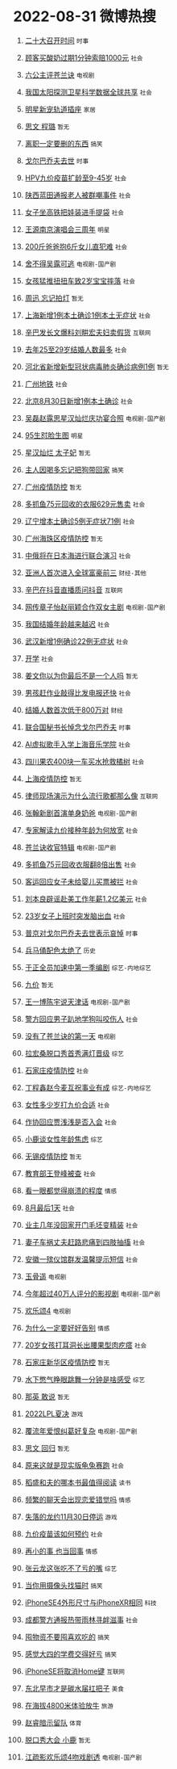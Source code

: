 # 2022-08-31 微博热搜 
1. [二十大召开时间](https://m.weibo.cn/search?containerid=100103type%3D1%26t%3D10%26q%3D%23%E4%BA%8C%E5%8D%81%E5%A4%A7%E5%8F%AC%E5%BC%80%E6%97%B6%E9%97%B4%23&stream_entry_id=51&isnewpage=1&extparam=seat%3D1%26dgr%3D0%26c_type%3D51%26filter_type%3Drealtimehot%26pos%3D0%26cate%3D10103%26display_time%3D1661909729%26pre_seqid%3D1661909729626016173372&luicode=10000011&lfid=106003type%3D25%26t%3D3%26disable_hot%3D1%26filter_type%3Drealtimehot) `时事` 

2. [顾客买酸奶过期1分钟索赔1000元](https://m.weibo.cn/search?containerid=100103type%3D1%26t%3D10%26q%3D%23%E9%A1%BE%E5%AE%A2%E4%B9%B0%E9%85%B8%E5%A5%B6%E8%BF%87%E6%9C%9F1%E5%88%86%E9%92%9F%E7%B4%A2%E8%B5%941000%E5%85%83%23&stream_entry_id=31&isnewpage=1&extparam=seat%3D1%26lcate%3D5001%26realpos%3D1%26pos%3D0%26dgr%3D0%26c_type%3D31%26cate%3D0%26filter_type%3Drealtimehot%26flag%3D1%26display_time%3D1661909729%26pre_seqid%3D1661909729626016173372&luicode=10000011&lfid=106003type%3D25%26t%3D3%26disable_hot%3D1%26filter_type%3Drealtimehot) `社会` 

3. [六公主评苍兰诀](https://m.weibo.cn/search?containerid=100103type%3D1%26t%3D10%26q%3D%23%E5%85%AD%E5%85%AC%E4%B8%BB%E8%AF%84%E8%8B%8D%E5%85%B0%E8%AF%80%23&stream_entry_id=31&isnewpage=1&extparam=seat%3D1%26lcate%3D5001%26realpos%3D2%26pos%3D1%26dgr%3D0%26c_type%3D31%26cate%3D0%26filter_type%3Drealtimehot%26flag%3D1%26display_time%3D1661909729%26pre_seqid%3D1661909729626016173372&luicode=10000011&lfid=106003type%3D25%26t%3D3%26disable_hot%3D1%26filter_type%3Drealtimehot) `电视剧` 

4. [我国太阳探测卫星科学数据全球共享](https://m.weibo.cn/search?containerid=100103type%3D1%26t%3D10%26q%3D%23%E6%88%91%E5%9B%BD%E5%A4%AA%E9%98%B3%E6%8E%A2%E6%B5%8B%E5%8D%AB%E6%98%9F%E7%A7%91%E5%AD%A6%E6%95%B0%E6%8D%AE%E5%85%A8%E7%90%83%E5%85%B1%E4%BA%AB%23&stream_entry_id=31&isnewpage=1&extparam=seat%3D1%26lcate%3D5001%26realpos%3D3%26pos%3D2%26dgr%3D0%26c_type%3D31%26cate%3D0%26filter_type%3Drealtimehot%26flag%3D0%26display_time%3D1661909729%26pre_seqid%3D1661909729626016173372&luicode=10000011&lfid=106003type%3D25%26t%3D3%26disable_hot%3D1%26filter_type%3Drealtimehot) `社会` 

5. [明星新宠轨道插座](https://m.weibo.cn/search?containerid=100103type%3D1%26t%3D10%26q%3D%23%E6%98%8E%E6%98%9F%E6%96%B0%E5%AE%A0%E8%BD%A8%E9%81%93%E6%8F%92%E5%BA%A7%23&stream_entry_id=31&isnewpage=1&extparam=seat%3D1%26lcate%3D5001%26topic_ad%3D1%26filter_type%3Drealtimehot%26pos%3D3%26adid%3D163939%26dgr%3D0%26c_type%3D31%26cate%3D0%26display_time%3D1661909729%26pre_seqid%3D1661909729626016173372&luicode=10000011&lfid=106003type%3D25%26t%3D3%26disable_hot%3D1%26filter_type%3Drealtimehot) `家居` 

6. [思文 程璐](https://m.weibo.cn/search?containerid=100103type%3D1%26t%3D10%26q%3D%23%E6%80%9D%E6%96%87+%E7%A8%8B%E7%92%90%23&stream_entry_id=31&isnewpage=1&extparam=seat%3D1%26lcate%3D5001%26realpos%3D4%26pos%3D4%26dgr%3D0%26c_type%3D31%26cate%3D0%26filter_type%3Drealtimehot%26flag%3D1%26display_time%3D1661909729%26pre_seqid%3D1661909729626016173372&luicode=10000011&lfid=106003type%3D25%26t%3D3%26disable_hot%3D1%26filter_type%3Drealtimehot) `暂无` 

7. [离职一定要删的东西](https://m.weibo.cn/search?containerid=100103type%3D1%26t%3D10%26q%3D%23%E7%A6%BB%E8%81%8C%E4%B8%80%E5%AE%9A%E8%A6%81%E5%88%A0%E7%9A%84%E4%B8%9C%E8%A5%BF%23&stream_entry_id=31&isnewpage=1&extparam=seat%3D1%26lcate%3D5001%26realpos%3D5%26pos%3D5%26dgr%3D0%26c_type%3D31%26cate%3D0%26filter_type%3Drealtimehot%26flag%3D16%26display_time%3D1661909729%26pre_seqid%3D1661909729626016173372&luicode=10000011&lfid=106003type%3D25%26t%3D3%26disable_hot%3D1%26filter_type%3Drealtimehot) `搞笑` 

8. [戈尔巴乔夫去世](https://m.weibo.cn/search?containerid=100103type%3D1%26t%3D10%26q%3D%23%E6%88%88%E5%B0%94%E5%B7%B4%E4%B9%94%E5%A4%AB%E5%8E%BB%E4%B8%96%23&stream_entry_id=31&isnewpage=1&extparam=seat%3D1%26lcate%3D5001%26realpos%3D6%26pos%3D6%26dgr%3D0%26c_type%3D31%26cate%3D0%26filter_type%3Drealtimehot%26flag%3D16%26display_time%3D1661909729%26pre_seqid%3D1661909729626016173372&luicode=10000011&lfid=106003type%3D25%26t%3D3%26disable_hot%3D1%26filter_type%3Drealtimehot) `时事` 

9. [HPV九价疫苗扩龄至9-45岁](https://m.weibo.cn/search?containerid=100103type%3D1%26t%3D10%26q%3D%23HPV%E4%B9%9D%E4%BB%B7%E7%96%AB%E8%8B%97%E6%89%A9%E9%BE%84%E8%87%B39-45%E5%B2%81%23&stream_entry_id=31&isnewpage=1&extparam=seat%3D1%26lcate%3D5001%26realpos%3D7%26pos%3D7%26dgr%3D0%26c_type%3D31%26cate%3D0%26filter_type%3Drealtimehot%26flag%3D16%26display_time%3D1661909729%26pre_seqid%3D1661909729626016173372&luicode=10000011&lfid=106003type%3D25%26t%3D3%26disable_hot%3D1%26filter_type%3Drealtimehot) `社会` 

10. [陕西蓝田通报老人被群嘲事件](https://m.weibo.cn/search?containerid=100103type%3D1%26t%3D10%26q%3D%23%E9%99%95%E8%A5%BF%E8%93%9D%E7%94%B0%E9%80%9A%E6%8A%A5%E8%80%81%E4%BA%BA%E8%A2%AB%E7%BE%A4%E5%98%B2%E4%BA%8B%E4%BB%B6%23&stream_entry_id=31&isnewpage=1&extparam=seat%3D1%26lcate%3D5001%26realpos%3D8%26pos%3D8%26dgr%3D0%26c_type%3D31%26cate%3D0%26filter_type%3Drealtimehot%26flag%3D16%26display_time%3D1661909729%26pre_seqid%3D1661909729626016173372&luicode=10000011&lfid=106003type%3D25%26t%3D3%26disable_hot%3D1%26filter_type%3Drealtimehot) `社会` 

11. [女子坐高铁把娃装进手提袋](https://m.weibo.cn/search?containerid=100103type%3D1%26t%3D10%26q%3D%23%E5%A5%B3%E5%AD%90%E5%9D%90%E9%AB%98%E9%93%81%E6%8A%8A%E5%A8%83%E8%A3%85%E8%BF%9B%E6%89%8B%E6%8F%90%E8%A2%8B%23&stream_entry_id=31&isnewpage=1&extparam=seat%3D1%26lcate%3D5001%26realpos%3D9%26pos%3D9%26dgr%3D0%26c_type%3D31%26cate%3D0%26filter_type%3Drealtimehot%26flag%3D0%26display_time%3D1661909729%26pre_seqid%3D1661909729626016173372&luicode=10000011&lfid=106003type%3D25%26t%3D3%26disable_hot%3D1%26filter_type%3Drealtimehot) `社会` 

12. [王源南京演唱会三周年](https://m.weibo.cn/search?containerid=100103type%3D1%26t%3D10%26q%3D%23%E7%8E%8B%E6%BA%90%E5%8D%97%E4%BA%AC%E6%BC%94%E5%94%B1%E4%BC%9A%E4%B8%89%E5%91%A8%E5%B9%B4%23&stream_entry_id=31&isnewpage=1&extparam=seat%3D1%26lcate%3D5001%26realpos%3D10%26pos%3D10%26dgr%3D0%26c_type%3D31%26cate%3D0%26filter_type%3Drealtimehot%26flag%3D1%26display_time%3D1661909729%26pre_seqid%3D1661909729626016173372&luicode=10000011&lfid=106003type%3D25%26t%3D3%26disable_hot%3D1%26filter_type%3Drealtimehot) `明星` 

13. [200斤爸爸抱6斤女儿直犯难](https://m.weibo.cn/search?containerid=100103type%3D1%26t%3D10%26q%3D%23200%E6%96%A4%E7%88%B8%E7%88%B8%E6%8A%B16%E6%96%A4%E5%A5%B3%E5%84%BF%E7%9B%B4%E7%8A%AF%E9%9A%BE%23&stream_entry_id=31&isnewpage=1&extparam=seat%3D1%26lcate%3D5001%26realpos%3D11%26pos%3D11%26dgr%3D0%26c_type%3D31%26cate%3D0%26filter_type%3Drealtimehot%26flag%3D0%26display_time%3D1661909729%26pre_seqid%3D1661909729626016173372&luicode=10000011&lfid=106003type%3D25%26t%3D3%26disable_hot%3D1%26filter_type%3Drealtimehot) `社会` 

14. [舍不得吴露可逃](https://m.weibo.cn/search?containerid=100103type%3D1%26t%3D10%26q%3D%23%E8%88%8D%E4%B8%8D%E5%BE%97%E5%90%B4%E9%9C%B2%E5%8F%AF%E9%80%83%23&stream_entry_id=31&isnewpage=1&extparam=seat%3D1%26lcate%3D5001%26realpos%3D12%26pos%3D12%26dgr%3D0%26c_type%3D31%26cate%3D0%26filter_type%3Drealtimehot%26flag%3D0%26display_time%3D1661909729%26pre_seqid%3D1661909729626016173372&luicode=10000011&lfid=106003type%3D25%26t%3D3%26disable_hot%3D1%26filter_type%3Drealtimehot) `电视剧-国产剧` 

15. [女孩猛推扭扭车致2岁宝宝摔落](https://m.weibo.cn/search?containerid=100103type%3D1%26t%3D10%26q%3D%23%E5%A5%B3%E5%AD%A9%E7%8C%9B%E6%8E%A8%E6%89%AD%E6%89%AD%E8%BD%A6%E8%87%B42%E5%B2%81%E5%AE%9D%E5%AE%9D%E6%91%94%E8%90%BD%23&stream_entry_id=31&isnewpage=1&extparam=seat%3D1%26lcate%3D5001%26realpos%3D13%26pos%3D13%26dgr%3D0%26c_type%3D31%26cate%3D0%26filter_type%3Drealtimehot%26flag%3D0%26display_time%3D1661909729%26pre_seqid%3D1661909729626016173372&luicode=10000011&lfid=106003type%3D25%26t%3D3%26disable_hot%3D1%26filter_type%3Drealtimehot) `社会` 

16. [周迅 忘记拍灯](https://m.weibo.cn/search?containerid=100103type%3D1%26t%3D10%26q%3D%23%E5%91%A8%E8%BF%85+%E5%BF%98%E8%AE%B0%E6%8B%8D%E7%81%AF%23&stream_entry_id=31&isnewpage=1&extparam=seat%3D1%26lcate%3D5001%26realpos%3D14%26pos%3D14%26dgr%3D0%26c_type%3D31%26cate%3D0%26filter_type%3Drealtimehot%26flag%3D0%26display_time%3D1661909729%26pre_seqid%3D1661909729626016173372&luicode=10000011&lfid=106003type%3D25%26t%3D3%26disable_hot%3D1%26filter_type%3Drealtimehot) `暂无` 

17. [上海新增1例本土确诊1例本土无症状](https://m.weibo.cn/search?containerid=100103type%3D1%26t%3D10%26q%3D%23%E4%B8%8A%E6%B5%B7%E6%96%B0%E5%A2%9E1%E4%BE%8B%E6%9C%AC%E5%9C%9F%E7%A1%AE%E8%AF%8A1%E4%BE%8B%E6%9C%AC%E5%9C%9F%E6%97%A0%E7%97%87%E7%8A%B6%23&stream_entry_id=31&isnewpage=1&extparam=seat%3D1%26lcate%3D5001%26realpos%3D15%26pos%3D15%26dgr%3D0%26c_type%3D31%26cate%3D0%26filter_type%3Drealtimehot%26flag%3D1%26display_time%3D1661909729%26pre_seqid%3D1661909729626016173372&luicode=10000011&lfid=106003type%3D25%26t%3D3%26disable_hot%3D1%26filter_type%3Drealtimehot) `社会` 

18. [辛巴发长文爆料刘畊宏夫妇卖假货](https://m.weibo.cn/search?containerid=100103type%3D1%26t%3D10%26q%3D%23%E8%BE%9B%E5%B7%B4%E5%8F%91%E9%95%BF%E6%96%87%E7%88%86%E6%96%99%E5%88%98%E7%95%8A%E5%AE%8F%E5%A4%AB%E5%A6%87%E5%8D%96%E5%81%87%E8%B4%A7%23&stream_entry_id=31&isnewpage=1&extparam=seat%3D1%26lcate%3D5001%26realpos%3D16%26pos%3D16%26dgr%3D0%26c_type%3D31%26cate%3D0%26filter_type%3Drealtimehot%26flag%3D2%26display_time%3D1661909729%26pre_seqid%3D1661909729626016173372&luicode=10000011&lfid=106003type%3D25%26t%3D3%26disable_hot%3D1%26filter_type%3Drealtimehot) `互联网` 

19. [去年25至29岁结婚人数最多](https://m.weibo.cn/search?containerid=100103type%3D1%26t%3D10%26q%3D%23%E5%8E%BB%E5%B9%B425%E8%87%B329%E5%B2%81%E7%BB%93%E5%A9%9A%E4%BA%BA%E6%95%B0%E6%9C%80%E5%A4%9A%23&stream_entry_id=31&isnewpage=1&extparam=seat%3D1%26lcate%3D5001%26realpos%3D17%26pos%3D17%26dgr%3D0%26c_type%3D31%26cate%3D0%26filter_type%3Drealtimehot%26flag%3D0%26display_time%3D1661909729%26pre_seqid%3D1661909729626016173372&luicode=10000011&lfid=106003type%3D25%26t%3D3%26disable_hot%3D1%26filter_type%3Drealtimehot) `社会` 

20. [河北省新增新型冠状病毒肺炎确诊病例1例](https://m.weibo.cn/search?containerid=100103type%3D1%26t%3D10%26q%3D%23%E6%B2%B3%E5%8C%97%E7%9C%81%E6%96%B0%E5%A2%9E%E6%96%B0%E5%9E%8B%E5%86%A0%E7%8A%B6%E7%97%85%E6%AF%92%E8%82%BA%E7%82%8E%E7%A1%AE%E8%AF%8A%E7%97%85%E4%BE%8B1%E4%BE%8B%23&stream_entry_id=31&isnewpage=1&extparam=seat%3D1%26lcate%3D5001%26realpos%3D18%26pos%3D18%26dgr%3D0%26c_type%3D31%26cate%3D0%26filter_type%3Drealtimehot%26flag%3D1%26display_time%3D1661909729%26pre_seqid%3D1661909729626016173372&luicode=10000011&lfid=106003type%3D25%26t%3D3%26disable_hot%3D1%26filter_type%3Drealtimehot) `暂无` 

21. [广州地铁](https://m.weibo.cn/search?containerid=100103type%3D1%26t%3D10%26q%3D%23%E5%B9%BF%E5%B7%9E%E5%9C%B0%E9%93%81%23&stream_entry_id=31&isnewpage=1&extparam=seat%3D1%26lcate%3D5001%26realpos%3D19%26pos%3D19%26dgr%3D0%26c_type%3D31%26cate%3D0%26filter_type%3Drealtimehot%26flag%3D0%26display_time%3D1661909729%26pre_seqid%3D1661909729626016173372&luicode=10000011&lfid=106003type%3D25%26t%3D3%26disable_hot%3D1%26filter_type%3Drealtimehot) `社会` 

22. [北京8月30日新增1例本土确诊](https://m.weibo.cn/search?containerid=100103type%3D1%26t%3D10%26q%3D%23%E5%8C%97%E4%BA%AC8%E6%9C%8830%E6%97%A5%E6%96%B0%E5%A2%9E1%E4%BE%8B%E6%9C%AC%E5%9C%9F%E7%A1%AE%E8%AF%8A%23&stream_entry_id=31&isnewpage=1&extparam=seat%3D1%26lcate%3D5001%26realpos%3D20%26pos%3D20%26dgr%3D0%26c_type%3D31%26cate%3D0%26filter_type%3Drealtimehot%26flag%3D1%26display_time%3D1661909729%26pre_seqid%3D1661909729626016173372&luicode=10000011&lfid=106003type%3D25%26t%3D3%26disable_hot%3D1%26filter_type%3Drealtimehot) `社会` 

23. [吴磊赵露思星汉灿烂庆功宴合照](https://m.weibo.cn/search?containerid=100103type%3D1%26t%3D10%26q%3D%23%E5%90%B4%E7%A3%8A%E8%B5%B5%E9%9C%B2%E6%80%9D%E6%98%9F%E6%B1%89%E7%81%BF%E7%83%82%E5%BA%86%E5%8A%9F%E5%AE%B4%E5%90%88%E7%85%A7%23&stream_entry_id=31&isnewpage=1&extparam=seat%3D1%26lcate%3D5001%26realpos%3D21%26pos%3D21%26dgr%3D0%26c_type%3D31%26cate%3D0%26filter_type%3Drealtimehot%26flag%3D0%26display_time%3D1661909729%26pre_seqid%3D1661909729626016173372&luicode=10000011&lfid=106003type%3D25%26t%3D3%26disable_hot%3D1%26filter_type%3Drealtimehot) `电视剧-国产剧` 

24. [95生怼脸生图](https://m.weibo.cn/search?containerid=100103type%3D1%26t%3D10%26q%3D%2395%E7%94%9F%E6%80%BC%E8%84%B8%E7%94%9F%E5%9B%BE%23&stream_entry_id=31&isnewpage=1&extparam=seat%3D1%26lcate%3D5001%26realpos%3D22%26pos%3D22%26dgr%3D0%26c_type%3D31%26cate%3D0%26filter_type%3Drealtimehot%26flag%3D0%26display_time%3D1661909729%26pre_seqid%3D1661909729626016173372&luicode=10000011&lfid=106003type%3D25%26t%3D3%26disable_hot%3D1%26filter_type%3Drealtimehot) `明星` 

25. [星汉灿烂 太子妃](https://m.weibo.cn/search?containerid=100103type%3D1%26t%3D10%26q%3D%23%E6%98%9F%E6%B1%89%E7%81%BF%E7%83%82+%E5%A4%AA%E5%AD%90%E5%A6%83%23&stream_entry_id=31&isnewpage=1&extparam=seat%3D1%26lcate%3D5001%26realpos%3D23%26pos%3D23%26dgr%3D0%26c_type%3D31%26cate%3D0%26filter_type%3Drealtimehot%26flag%3D0%26display_time%3D1661909729%26pre_seqid%3D1661909729626016173372&luicode=10000011&lfid=106003type%3D25%26t%3D3%26disable_hot%3D1%26filter_type%3Drealtimehot) `暂无` 

26. [主人因喝多忘记把狗带回家](https://m.weibo.cn/search?containerid=100103type%3D1%26t%3D10%26q%3D%23%E4%B8%BB%E4%BA%BA%E5%9B%A0%E5%96%9D%E5%A4%9A%E5%BF%98%E8%AE%B0%E6%8A%8A%E7%8B%97%E5%B8%A6%E5%9B%9E%E5%AE%B6%23&stream_entry_id=31&isnewpage=1&extparam=seat%3D1%26lcate%3D5001%26realpos%3D24%26pos%3D24%26dgr%3D0%26c_type%3D31%26cate%3D0%26filter_type%3Drealtimehot%26flag%3D0%26display_time%3D1661909729%26pre_seqid%3D1661909729626016173372&luicode=10000011&lfid=106003type%3D25%26t%3D3%26disable_hot%3D1%26filter_type%3Drealtimehot) `搞笑` 

27. [广州疫情防控](https://m.weibo.cn/search?containerid=100103type%3D1%26t%3D10%26q%3D%E5%B9%BF%E5%B7%9E%E7%96%AB%E6%83%85%E9%98%B2%E6%8E%A7&stream_entry_id=31&isnewpage=1&extparam=seat%3D1%26lcate%3D5001%26realpos%3D25%26pos%3D25%26dgr%3D0%26c_type%3D31%26cate%3D0%26filter_type%3Drealtimehot%26flag%3D1%26display_time%3D1661909729%26pre_seqid%3D1661909729626016173372&luicode=10000011&lfid=106003type%3D25%26t%3D3%26disable_hot%3D1%26filter_type%3Drealtimehot) `暂无` 

28. [多抓鱼75元回收的衣服629元售卖](https://m.weibo.cn/search?containerid=100103type%3D1%26t%3D10%26q%3D%23%E5%A4%9A%E6%8A%93%E9%B1%BC75%E5%85%83%E5%9B%9E%E6%94%B6%E7%9A%84%E8%A1%A3%E6%9C%8D629%E5%85%83%E5%94%AE%E5%8D%96%23&stream_entry_id=31&isnewpage=1&extparam=seat%3D1%26lcate%3D5001%26realpos%3D26%26pos%3D26%26dgr%3D0%26c_type%3D31%26cate%3D0%26filter_type%3Drealtimehot%26flag%3D0%26display_time%3D1661909729%26pre_seqid%3D1661909729626016173372&luicode=10000011&lfid=106003type%3D25%26t%3D3%26disable_hot%3D1%26filter_type%3Drealtimehot) `社会` 

29. [辽宁增本土确诊5例无症状71例](https://m.weibo.cn/search?containerid=100103type%3D1%26t%3D10%26q%3D%23%E8%BE%BD%E5%AE%81%E5%A2%9E%E6%9C%AC%E5%9C%9F%E7%A1%AE%E8%AF%8A5%E4%BE%8B%E6%97%A0%E7%97%87%E7%8A%B671%E4%BE%8B%23&stream_entry_id=31&isnewpage=1&extparam=seat%3D1%26lcate%3D5001%26realpos%3D27%26pos%3D27%26dgr%3D0%26c_type%3D31%26cate%3D0%26filter_type%3Drealtimehot%26flag%3D1%26display_time%3D1661909729%26pre_seqid%3D1661909729626016173372&luicode=10000011&lfid=106003type%3D25%26t%3D3%26disable_hot%3D1%26filter_type%3Drealtimehot) `社会` 

30. [广州海珠区疫情防控](https://m.weibo.cn/search?containerid=100103type%3D1%26t%3D10%26q%3D%E5%B9%BF%E5%B7%9E%E6%B5%B7%E7%8F%A0%E5%8C%BA%E7%96%AB%E6%83%85%E9%98%B2%E6%8E%A7&stream_entry_id=31&isnewpage=1&extparam=seat%3D1%26lcate%3D5001%26realpos%3D28%26pos%3D28%26dgr%3D0%26c_type%3D31%26cate%3D0%26filter_type%3Drealtimehot%26flag%3D1%26display_time%3D1661909729%26pre_seqid%3D1661909729626016173372&luicode=10000011&lfid=106003type%3D25%26t%3D3%26disable_hot%3D1%26filter_type%3Drealtimehot) `暂无` 

31. [中俄将在日本海进行联合演习](https://m.weibo.cn/search?containerid=100103type%3D1%26t%3D10%26q%3D%23%E4%B8%AD%E4%BF%84%E5%B0%86%E5%9C%A8%E6%97%A5%E6%9C%AC%E6%B5%B7%E8%BF%9B%E8%A1%8C%E8%81%94%E5%90%88%E6%BC%94%E4%B9%A0%23&stream_entry_id=31&isnewpage=1&extparam=seat%3D1%26lcate%3D5001%26realpos%3D29%26pos%3D29%26dgr%3D0%26c_type%3D31%26cate%3D0%26filter_type%3Drealtimehot%26flag%3D0%26display_time%3D1661909729%26pre_seqid%3D1661909729626016173372&luicode=10000011&lfid=106003type%3D25%26t%3D3%26disable_hot%3D1%26filter_type%3Drealtimehot) `社会` 

32. [亚洲人首次进入全球富豪前三](https://m.weibo.cn/search?containerid=100103type%3D1%26t%3D10%26q%3D%23%E4%BA%9A%E6%B4%B2%E4%BA%BA%E9%A6%96%E6%AC%A1%E8%BF%9B%E5%85%A5%E5%85%A8%E7%90%83%E5%AF%8C%E8%B1%AA%E5%89%8D%E4%B8%89%23&stream_entry_id=31&isnewpage=1&extparam=seat%3D1%26lcate%3D5001%26realpos%3D30%26pos%3D30%26dgr%3D0%26c_type%3D31%26cate%3D0%26filter_type%3Drealtimehot%26flag%3D0%26display_time%3D1661909729%26pre_seqid%3D1661909729626016173372&luicode=10000011&lfid=106003type%3D25%26t%3D3%26disable_hot%3D1%26filter_type%3Drealtimehot) `财经-其他` 

33. [辛巴在抖音直播质问抖音](https://m.weibo.cn/search?containerid=100103type%3D1%26t%3D10%26q%3D%23%E8%BE%9B%E5%B7%B4%E5%9C%A8%E6%8A%96%E9%9F%B3%E7%9B%B4%E6%92%AD%E8%B4%A8%E9%97%AE%E6%8A%96%E9%9F%B3%23&stream_entry_id=31&isnewpage=1&extparam=seat%3D1%26lcate%3D5001%26realpos%3D31%26pos%3D31%26dgr%3D0%26c_type%3D31%26cate%3D0%26filter_type%3Drealtimehot%26flag%3D0%26display_time%3D1661909729%26pre_seqid%3D1661909729626016173372&luicode=10000011&lfid=106003type%3D25%26t%3D3%26disable_hot%3D1%26filter_type%3Drealtimehot) `互联网` 

34. [网传章子怡赵丽颖合作双女主剧](https://m.weibo.cn/search?containerid=100103type%3D1%26t%3D10%26q%3D%23%E7%BD%91%E4%BC%A0%E7%AB%A0%E5%AD%90%E6%80%A1%E8%B5%B5%E4%B8%BD%E9%A2%96%E5%90%88%E4%BD%9C%E5%8F%8C%E5%A5%B3%E4%B8%BB%E5%89%A7%23&stream_entry_id=31&isnewpage=1&extparam=seat%3D1%26lcate%3D5001%26realpos%3D32%26pos%3D32%26dgr%3D0%26c_type%3D31%26cate%3D0%26filter_type%3Drealtimehot%26flag%3D0%26display_time%3D1661909729%26pre_seqid%3D1661909729626016173372&luicode=10000011&lfid=106003type%3D25%26t%3D3%26disable_hot%3D1%26filter_type%3Drealtimehot) `电视剧-国产剧` 

35. [我国结婚年龄越来越迟](https://m.weibo.cn/search?containerid=100103type%3D1%26t%3D10%26q%3D%23%E6%88%91%E5%9B%BD%E7%BB%93%E5%A9%9A%E5%B9%B4%E9%BE%84%E8%B6%8A%E6%9D%A5%E8%B6%8A%E8%BF%9F%23&stream_entry_id=31&isnewpage=1&extparam=seat%3D1%26lcate%3D5001%26realpos%3D33%26pos%3D33%26dgr%3D0%26c_type%3D31%26cate%3D0%26filter_type%3Drealtimehot%26flag%3D0%26display_time%3D1661909729%26pre_seqid%3D1661909729626016173372&luicode=10000011&lfid=106003type%3D25%26t%3D3%26disable_hot%3D1%26filter_type%3Drealtimehot) `社会` 

36. [武汉新增1例确诊22例无症状](https://m.weibo.cn/search?containerid=100103type%3D1%26t%3D10%26q%3D%23%E6%AD%A6%E6%B1%89%E6%96%B0%E5%A2%9E1%E4%BE%8B%E7%A1%AE%E8%AF%8A22%E4%BE%8B%E6%97%A0%E7%97%87%E7%8A%B6%23&stream_entry_id=31&isnewpage=1&extparam=seat%3D1%26lcate%3D5001%26realpos%3D34%26pos%3D34%26dgr%3D0%26c_type%3D31%26cate%3D0%26filter_type%3Drealtimehot%26flag%3D1%26display_time%3D1661909729%26pre_seqid%3D1661909729626016173372&luicode=10000011&lfid=106003type%3D25%26t%3D3%26disable_hot%3D1%26filter_type%3Drealtimehot) `社会` 

37. [开学](https://m.weibo.cn/search?containerid=100103type%3D1%26t%3D10%26q%3D%E5%BC%80%E5%AD%A6&stream_entry_id=31&isnewpage=1&extparam=seat%3D1%26lcate%3D5001%26realpos%3D35%26pos%3D35%26dgr%3D0%26c_type%3D31%26cate%3D0%26filter_type%3Drealtimehot%26flag%3D1%26display_time%3D1661909729%26pre_seqid%3D1661909729626016173372&luicode=10000011&lfid=106003type%3D25%26t%3D3%26disable_hot%3D1%26filter_type%3Drealtimehot) `社会` 

38. [姜文你以为你最后不是一个人吗](https://m.weibo.cn/search?containerid=100103type%3D1%26t%3D10%26q%3D%23%E5%A7%9C%E6%96%87%E4%BD%A0%E4%BB%A5%E4%B8%BA%E4%BD%A0%E6%9C%80%E5%90%8E%E4%B8%8D%E6%98%AF%E4%B8%80%E4%B8%AA%E4%BA%BA%E5%90%97%23&stream_entry_id=31&isnewpage=1&extparam=seat%3D1%26lcate%3D5001%26realpos%3D36%26pos%3D36%26dgr%3D0%26c_type%3D31%26cate%3D0%26filter_type%3Drealtimehot%26flag%3D1%26display_time%3D1661909729%26pre_seqid%3D1661909729626016173372&luicode=10000011&lfid=106003type%3D25%26t%3D3%26disable_hot%3D1%26filter_type%3Drealtimehot) `暂无` 

39. [男孩赶作业敲得比发电报还快](https://m.weibo.cn/search?containerid=100103type%3D1%26t%3D10%26q%3D%23%E7%94%B7%E5%AD%A9%E8%B5%B6%E4%BD%9C%E4%B8%9A%E6%95%B2%E5%BE%97%E6%AF%94%E5%8F%91%E7%94%B5%E6%8A%A5%E8%BF%98%E5%BF%AB%23&stream_entry_id=31&isnewpage=1&extparam=seat%3D1%26lcate%3D5001%26realpos%3D37%26pos%3D37%26dgr%3D0%26c_type%3D31%26cate%3D0%26filter_type%3Drealtimehot%26flag%3D0%26display_time%3D1661909729%26pre_seqid%3D1661909729626016173372&luicode=10000011&lfid=106003type%3D25%26t%3D3%26disable_hot%3D1%26filter_type%3Drealtimehot) `社会` 

40. [结婚人数首次低于800万对](https://m.weibo.cn/search?containerid=100103type%3D1%26t%3D10%26q%3D%23%E7%BB%93%E5%A9%9A%E4%BA%BA%E6%95%B0%E9%A6%96%E6%AC%A1%E4%BD%8E%E4%BA%8E800%E4%B8%87%E5%AF%B9%23&stream_entry_id=31&isnewpage=1&extparam=seat%3D1%26lcate%3D5001%26realpos%3D38%26pos%3D38%26dgr%3D0%26c_type%3D31%26cate%3D0%26filter_type%3Drealtimehot%26flag%3D0%26display_time%3D1661909729%26pre_seqid%3D1661909729626016173372&luicode=10000011&lfid=106003type%3D25%26t%3D3%26disable_hot%3D1%26filter_type%3Drealtimehot) `财经` 

41. [联合国秘书长悼念戈尔巴乔夫](https://m.weibo.cn/search?containerid=100103type%3D1%26t%3D10%26q%3D%23%E8%81%94%E5%90%88%E5%9B%BD%E7%A7%98%E4%B9%A6%E9%95%BF%E6%82%BC%E5%BF%B5%E6%88%88%E5%B0%94%E5%B7%B4%E4%B9%94%E5%A4%AB%23&stream_entry_id=31&isnewpage=1&extparam=seat%3D1%26lcate%3D5001%26realpos%3D39%26pos%3D39%26dgr%3D0%26c_type%3D31%26cate%3D0%26filter_type%3Drealtimehot%26flag%3D0%26display_time%3D1661909729%26pre_seqid%3D1661909729626016173372&luicode=10000011&lfid=106003type%3D25%26t%3D3%26disable_hot%3D1%26filter_type%3Drealtimehot) `时事` 

42. [AI虚拟歌手入学上海音乐学院](https://m.weibo.cn/search?containerid=100103type%3D1%26t%3D10%26q%3D%23AI%E8%99%9A%E6%8B%9F%E6%AD%8C%E6%89%8B%E5%85%A5%E5%AD%A6%E4%B8%8A%E6%B5%B7%E9%9F%B3%E4%B9%90%E5%AD%A6%E9%99%A2%23&stream_entry_id=31&isnewpage=1&extparam=seat%3D1%26lcate%3D5001%26realpos%3D40%26pos%3D40%26dgr%3D0%26c_type%3D31%26cate%3D0%26filter_type%3Drealtimehot%26flag%3D0%26display_time%3D1661909729%26pre_seqid%3D1661909729626016173372&luicode=10000011&lfid=106003type%3D25%26t%3D3%26disable_hot%3D1%26filter_type%3Drealtimehot) `社会` 

43. [四川果农400块一车买水抢救橘树](https://m.weibo.cn/search?containerid=100103type%3D1%26t%3D10%26q%3D%23%E5%9B%9B%E5%B7%9D%E6%9E%9C%E5%86%9C400%E5%9D%97%E4%B8%80%E8%BD%A6%E4%B9%B0%E6%B0%B4%E6%8A%A2%E6%95%91%E6%A9%98%E6%A0%91%23&stream_entry_id=31&isnewpage=1&extparam=seat%3D1%26lcate%3D5001%26realpos%3D41%26pos%3D41%26dgr%3D0%26c_type%3D31%26cate%3D0%26filter_type%3Drealtimehot%26flag%3D0%26display_time%3D1661909729%26pre_seqid%3D1661909729626016173372&luicode=10000011&lfid=106003type%3D25%26t%3D3%26disable_hot%3D1%26filter_type%3Drealtimehot) `社会` 

44. [上海疫情防控](https://m.weibo.cn/search?containerid=100103type%3D1%26t%3D10%26q%3D%23%E4%B8%8A%E6%B5%B7%E7%96%AB%E6%83%85%E9%98%B2%E6%8E%A7%23&stream_entry_id=31&isnewpage=1&extparam=seat%3D1%26lcate%3D5001%26realpos%3D42%26pos%3D42%26dgr%3D0%26c_type%3D31%26cate%3D0%26filter_type%3Drealtimehot%26flag%3D1%26display_time%3D1661909729%26pre_seqid%3D1661909729626016173372&luicode=10000011&lfid=106003type%3D25%26t%3D3%26disable_hot%3D1%26filter_type%3Drealtimehot) `暂无` 

45. [律师现场演示为什么流行歌都那么像](https://m.weibo.cn/search?containerid=100103type%3D1%26t%3D10%26q%3D%23%E5%BE%8B%E5%B8%88%E7%8E%B0%E5%9C%BA%E6%BC%94%E7%A4%BA%E4%B8%BA%E4%BB%80%E4%B9%88%E6%B5%81%E8%A1%8C%E6%AD%8C%E9%83%BD%E9%82%A3%E4%B9%88%E5%83%8F%23&stream_entry_id=31&isnewpage=1&extparam=seat%3D1%26lcate%3D5001%26realpos%3D43%26pos%3D43%26dgr%3D0%26c_type%3D31%26cate%3D0%26filter_type%3Drealtimehot%26flag%3D1%26display_time%3D1661909729%26pre_seqid%3D1661909729626016173372&luicode=10000011&lfid=106003type%3D25%26t%3D3%26disable_hot%3D1%26filter_type%3Drealtimehot) `互联网` 

46. [张翰新剧首演单身奶爸](https://m.weibo.cn/search?containerid=100103type%3D1%26t%3D10%26q%3D%23%E5%BC%A0%E7%BF%B0%E6%96%B0%E5%89%A7%E9%A6%96%E6%BC%94%E5%8D%95%E8%BA%AB%E5%A5%B6%E7%88%B8%23&stream_entry_id=31&isnewpage=1&extparam=seat%3D1%26lcate%3D5001%26realpos%3D44%26pos%3D44%26dgr%3D0%26c_type%3D31%26cate%3D0%26filter_type%3Drealtimehot%26flag%3D0%26display_time%3D1661909729%26pre_seqid%3D1661909729626016173372&luicode=10000011&lfid=106003type%3D25%26t%3D3%26disable_hot%3D1%26filter_type%3Drealtimehot) `电视剧-国产剧` 

47. [专家解读九价接种年龄为何放宽](https://m.weibo.cn/search?containerid=100103type%3D1%26t%3D10%26q%3D%23%E4%B8%93%E5%AE%B6%E8%A7%A3%E8%AF%BB%E4%B9%9D%E4%BB%B7%E6%8E%A5%E7%A7%8D%E5%B9%B4%E9%BE%84%E4%B8%BA%E4%BD%95%E6%94%BE%E5%AE%BD%23&stream_entry_id=31&isnewpage=1&extparam=seat%3D1%26lcate%3D5001%26realpos%3D45%26pos%3D45%26dgr%3D0%26c_type%3D31%26cate%3D0%26filter_type%3Drealtimehot%26flag%3D1%26display_time%3D1661909729%26pre_seqid%3D1661909729626016173372&luicode=10000011&lfid=106003type%3D25%26t%3D3%26disable_hot%3D1%26filter_type%3Drealtimehot) `社会` 

48. [苍兰诀收官特辑](https://m.weibo.cn/search?containerid=100103type%3D1%26t%3D10%26q%3D%23%E8%8B%8D%E5%85%B0%E8%AF%80%E6%94%B6%E5%AE%98%E7%89%B9%E8%BE%91%23&stream_entry_id=31&isnewpage=1&extparam=seat%3D1%26lcate%3D5001%26realpos%3D46%26pos%3D46%26dgr%3D0%26c_type%3D31%26cate%3D0%26filter_type%3Drealtimehot%26flag%3D1%26display_time%3D1661909729%26pre_seqid%3D1661909729626016173372&luicode=10000011&lfid=106003type%3D25%26t%3D3%26disable_hot%3D1%26filter_type%3Drealtimehot) `电视剧-国产剧` 

49. [多抓鱼75元回收衣服翻8倍出售](https://m.weibo.cn/search?containerid=100103type%3D1%26t%3D10%26q%3D%23%E5%A4%9A%E6%8A%93%E9%B1%BC75%E5%85%83%E5%9B%9E%E6%94%B6%E8%A1%A3%E6%9C%8D%E7%BF%BB8%E5%80%8D%E5%87%BA%E5%94%AE%23&stream_entry_id=31&isnewpage=1&extparam=seat%3D1%26lcate%3D5001%26realpos%3D47%26pos%3D47%26dgr%3D0%26c_type%3D31%26cate%3D0%26filter_type%3Drealtimehot%26flag%3D0%26display_time%3D1661909729%26pre_seqid%3D1661909729626016173372&luicode=10000011&lfid=106003type%3D25%26t%3D3%26disable_hot%3D1%26filter_type%3Drealtimehot) `社会` 

50. [客运回应女子未给婴儿买票被拦](https://m.weibo.cn/search?containerid=100103type%3D1%26t%3D10%26q%3D%23%E5%AE%A2%E8%BF%90%E5%9B%9E%E5%BA%94%E5%A5%B3%E5%AD%90%E6%9C%AA%E7%BB%99%E5%A9%B4%E5%84%BF%E4%B9%B0%E7%A5%A8%E8%A2%AB%E6%8B%A6%23&stream_entry_id=31&isnewpage=1&extparam=seat%3D1%26lcate%3D5001%26realpos%3D48%26pos%3D48%26dgr%3D0%26c_type%3D31%26cate%3D0%26filter_type%3Drealtimehot%26flag%3D0%26display_time%3D1661909729%26pre_seqid%3D1661909729626016173372&luicode=10000011&lfid=106003type%3D25%26t%3D3%26disable_hot%3D1%26filter_type%3Drealtimehot) `社会` 

51. [刘本良辟谣赴美工作年薪1.2亿美元](https://m.weibo.cn/search?containerid=100103type%3D1%26t%3D10%26q%3D%23%E5%88%98%E6%9C%AC%E8%89%AF%E8%BE%9F%E8%B0%A3%E8%B5%B4%E7%BE%8E%E5%B7%A5%E4%BD%9C%E5%B9%B4%E8%96%AA1.2%E4%BA%BF%E7%BE%8E%E5%85%83%23&stream_entry_id=31&isnewpage=1&extparam=seat%3D1%26lcate%3D5001%26realpos%3D49%26pos%3D49%26dgr%3D0%26c_type%3D31%26cate%3D0%26filter_type%3Drealtimehot%26flag%3D1%26display_time%3D1661909729%26pre_seqid%3D1661909729626016173372&luicode=10000011&lfid=106003type%3D25%26t%3D3%26disable_hot%3D1%26filter_type%3Drealtimehot) `社会` 

52. [23岁女子上班时突发脑出血](https://m.weibo.cn/search?containerid=100103type%3D1%26t%3D10%26q%3D%2323%E5%B2%81%E5%A5%B3%E5%AD%90%E4%B8%8A%E7%8F%AD%E6%97%B6%E7%AA%81%E5%8F%91%E8%84%91%E5%87%BA%E8%A1%80%23&stream_entry_id=31&isnewpage=1&extparam=seat%3D1%26lcate%3D5001%26realpos%3D50%26pos%3D50%26dgr%3D0%26c_type%3D31%26cate%3D0%26filter_type%3Drealtimehot%26flag%3D0%26display_time%3D1661909729%26pre_seqid%3D1661909729626016173372&luicode=10000011&lfid=106003type%3D25%26t%3D3%26disable_hot%3D1%26filter_type%3Drealtimehot) `社会` 

53. [普京对戈尔巴乔夫去世表示哀悼](https://m.weibo.cn/search?containerid=100103type%3D1%26t%3D10%26q%3D%23%E6%99%AE%E4%BA%AC%E5%AF%B9%E6%88%88%E5%B0%94%E5%B7%B4%E4%B9%94%E5%A4%AB%E5%8E%BB%E4%B8%96%E8%A1%A8%E7%A4%BA%E5%93%80%E6%82%BC%23&stream_entry_id=31&isnewpage=1&extparam=seat%3D1%26lcate%3D5001%26flag%3D1%26pos%3D0%26dgr%3D0%26c_type%3D31%26filter_type%3Drealtimehot%26cate%3D0%26realpos%3D1%26display_time%3D1661905009%26pre_seqid%3D1661905009027025305305&luicode=10000011&lfid=106003type%3D25%26t%3D3%26disable_hot%3D1%26filter_type%3Drealtimehot) `时事` 

54. [兵马俑配色太绝了](https://m.weibo.cn/search?containerid=100103type%3D1%26t%3D10%26q%3D%23%E5%85%B5%E9%A9%AC%E4%BF%91%E9%85%8D%E8%89%B2%E5%A4%AA%E7%BB%9D%E4%BA%86%23&stream_entry_id=31&isnewpage=1&extparam=seat%3D1%26lcate%3D5001%26topic_ad%3D1%26pos%3D3%26adid%3D164180%26dgr%3D0%26c_type%3D31%26filter_type%3Drealtimehot%26cate%3D0%26display_time%3D1661905009%26pre_seqid%3D1661905009027025305305&luicode=10000011&lfid=106003type%3D25%26t%3D3%26disable_hot%3D1%26filter_type%3Drealtimehot) `历史` 

55. [于正全员加速中第一季编剧](https://m.weibo.cn/search?containerid=100103type%3D1%26t%3D10%26q%3D%23%E4%BA%8E%E6%AD%A3%E5%85%A8%E5%91%98%E5%8A%A0%E9%80%9F%E4%B8%AD%E7%AC%AC%E4%B8%80%E5%AD%A3%E7%BC%96%E5%89%A7%23&stream_entry_id=31&isnewpage=1&extparam=seat%3D1%26lcate%3D5001%26flag%3D0%26pos%3D32%26dgr%3D0%26c_type%3D31%26filter_type%3Drealtimehot%26cate%3D0%26realpos%3D32%26display_time%3D1661905009%26pre_seqid%3D1661905009027025305305&luicode=10000011&lfid=106003type%3D25%26t%3D3%26disable_hot%3D1%26filter_type%3Drealtimehot) `综艺-内地综艺` 

56. [九价](https://m.weibo.cn/search?containerid=100103type%3D1%26t%3D10%26q%3D%E4%B9%9D%E4%BB%B7&stream_entry_id=31&isnewpage=1&extparam=seat%3D1%26lcate%3D5001%26flag%3D0%26pos%3D34%26dgr%3D0%26c_type%3D31%26filter_type%3Drealtimehot%26cate%3D0%26realpos%3D34%26display_time%3D1661905009%26pre_seqid%3D1661905009027025305305&luicode=10000011&lfid=106003type%3D25%26t%3D3%26disable_hot%3D1%26filter_type%3Drealtimehot) `暂无` 

57. [王一博陈宇说天津话](https://m.weibo.cn/search?containerid=100103type%3D1%26t%3D10%26q%3D%23%E7%8E%8B%E4%B8%80%E5%8D%9A%E9%99%88%E5%AE%87%E8%AF%B4%E5%A4%A9%E6%B4%A5%E8%AF%9D%23&stream_entry_id=31&isnewpage=1&extparam=seat%3D1%26lcate%3D5001%26flag%3D1%26pos%3D36%26dgr%3D0%26c_type%3D31%26filter_type%3Drealtimehot%26cate%3D0%26realpos%3D36%26display_time%3D1661905009%26pre_seqid%3D1661905009027025305305&luicode=10000011&lfid=106003type%3D25%26t%3D3%26disable_hot%3D1%26filter_type%3Drealtimehot) `电视剧-国产剧` 

58. [警方回应男子趴地学狗叫咬伤人](https://m.weibo.cn/search?containerid=100103type%3D1%26t%3D10%26q%3D%23%E8%AD%A6%E6%96%B9%E5%9B%9E%E5%BA%94%E7%94%B7%E5%AD%90%E8%B6%B4%E5%9C%B0%E5%AD%A6%E7%8B%97%E5%8F%AB%E5%92%AC%E4%BC%A4%E4%BA%BA%23&stream_entry_id=31&isnewpage=1&extparam=seat%3D1%26lcate%3D5001%26flag%3D0%26pos%3D37%26dgr%3D0%26c_type%3D31%26filter_type%3Drealtimehot%26cate%3D0%26realpos%3D37%26display_time%3D1661905009%26pre_seqid%3D1661905009027025305305&luicode=10000011&lfid=106003type%3D25%26t%3D3%26disable_hot%3D1%26filter_type%3Drealtimehot) `社会` 

59. [没有了苍兰诀的第一天](https://m.weibo.cn/search?containerid=100103type%3D1%26t%3D10%26q%3D%23%E6%B2%A1%E6%9C%89%E4%BA%86%E8%8B%8D%E5%85%B0%E8%AF%80%E7%9A%84%E7%AC%AC%E4%B8%80%E5%A4%A9%23&stream_entry_id=31&isnewpage=1&extparam=seat%3D1%26lcate%3D5001%26flag%3D0%26pos%3D38%26dgr%3D0%26c_type%3D31%26filter_type%3Drealtimehot%26cate%3D0%26realpos%3D38%26display_time%3D1661905009%26pre_seqid%3D1661905009027025305305&luicode=10000011&lfid=106003type%3D25%26t%3D3%26disable_hot%3D1%26filter_type%3Drealtimehot) `电视剧` 

60. [拉宏桑脱口秀首秀满灯晋级](https://m.weibo.cn/search?containerid=100103type%3D1%26t%3D10%26q%3D%23%E6%8B%89%E5%AE%8F%E6%A1%91%E8%84%B1%E5%8F%A3%E7%A7%80%E9%A6%96%E7%A7%80%E6%BB%A1%E7%81%AF%E6%99%8B%E7%BA%A7%23&stream_entry_id=31&isnewpage=1&extparam=seat%3D1%26lcate%3D5001%26flag%3D0%26pos%3D39%26dgr%3D0%26c_type%3D31%26filter_type%3Drealtimehot%26cate%3D0%26realpos%3D39%26display_time%3D1661905009%26pre_seqid%3D1661905009027025305305&luicode=10000011&lfid=106003type%3D25%26t%3D3%26disable_hot%3D1%26filter_type%3Drealtimehot) `综艺` 

61. [石家庄疫情防控](https://m.weibo.cn/search?containerid=100103type%3D1%26t%3D10%26q%3D%23%E7%9F%B3%E5%AE%B6%E5%BA%84%E7%96%AB%E6%83%85%E9%98%B2%E6%8E%A7%23&stream_entry_id=31&isnewpage=1&extparam=seat%3D1%26lcate%3D5001%26flag%3D0%26pos%3D40%26dgr%3D0%26c_type%3D31%26filter_type%3Drealtimehot%26cate%3D0%26realpos%3D40%26display_time%3D1661905009%26pre_seqid%3D1661905009027025305305&luicode=10000011&lfid=106003type%3D25%26t%3D3%26disable_hot%3D1%26filter_type%3Drealtimehot) `社会` 

62. [丁程鑫赵今麦互祝事业有成](https://m.weibo.cn/search?containerid=100103type%3D1%26t%3D10%26q%3D%23%E4%B8%81%E7%A8%8B%E9%91%AB%E8%B5%B5%E4%BB%8A%E9%BA%A6%E4%BA%92%E7%A5%9D%E4%BA%8B%E4%B8%9A%E6%9C%89%E6%88%90%23&stream_entry_id=31&isnewpage=1&extparam=seat%3D1%26lcate%3D5001%26flag%3D0%26pos%3D41%26dgr%3D0%26c_type%3D31%26filter_type%3Drealtimehot%26cate%3D0%26realpos%3D41%26display_time%3D1661905009%26pre_seqid%3D1661905009027025305305&luicode=10000011&lfid=106003type%3D25%26t%3D3%26disable_hot%3D1%26filter_type%3Drealtimehot) `综艺-内地综艺` 

63. [女性多少岁打九价合适](https://m.weibo.cn/search?containerid=100103type%3D1%26t%3D10%26q%3D%23%E5%A5%B3%E6%80%A7%E5%A4%9A%E5%B0%91%E5%B2%81%E6%89%93%E4%B9%9D%E4%BB%B7%E5%90%88%E9%80%82%23&stream_entry_id=31&isnewpage=1&extparam=seat%3D1%26lcate%3D5001%26flag%3D0%26pos%3D42%26dgr%3D0%26c_type%3D31%26filter_type%3Drealtimehot%26cate%3D0%26realpos%3D42%26display_time%3D1661905009%26pre_seqid%3D1661905009027025305305&luicode=10000011&lfid=106003type%3D25%26t%3D3%26disable_hot%3D1%26filter_type%3Drealtimehot) `社会` 

64. [作协回应贾浅浅是否入会](https://m.weibo.cn/search?containerid=100103type%3D1%26t%3D10%26q%3D%23%E4%BD%9C%E5%8D%8F%E5%9B%9E%E5%BA%94%E8%B4%BE%E6%B5%85%E6%B5%85%E6%98%AF%E5%90%A6%E5%85%A5%E4%BC%9A%23&stream_entry_id=31&isnewpage=1&extparam=seat%3D1%26lcate%3D5001%26flag%3D0%26pos%3D43%26dgr%3D0%26c_type%3D31%26filter_type%3Drealtimehot%26cate%3D0%26realpos%3D43%26display_time%3D1661905009%26pre_seqid%3D1661905009027025305305&luicode=10000011&lfid=106003type%3D25%26t%3D3%26disable_hot%3D1%26filter_type%3Drealtimehot) `社会` 

65. [小鹿谈女性年龄焦虑](https://m.weibo.cn/search?containerid=100103type%3D1%26t%3D10%26q%3D%23%E5%B0%8F%E9%B9%BF%E8%B0%88%E5%A5%B3%E6%80%A7%E5%B9%B4%E9%BE%84%E7%84%A6%E8%99%91%23&stream_entry_id=31&isnewpage=1&extparam=seat%3D1%26lcate%3D5001%26flag%3D1%26pos%3D44%26dgr%3D0%26c_type%3D31%26filter_type%3Drealtimehot%26cate%3D0%26realpos%3D44%26display_time%3D1661905009%26pre_seqid%3D1661905009027025305305&luicode=10000011&lfid=106003type%3D25%26t%3D3%26disable_hot%3D1%26filter_type%3Drealtimehot) `综艺` 

66. [无锡疫情防控](https://m.weibo.cn/search?containerid=100103type%3D1%26t%3D10%26q%3D%E6%97%A0%E9%94%A1%E7%96%AB%E6%83%85%E9%98%B2%E6%8E%A7&stream_entry_id=31&isnewpage=1&extparam=seat%3D1%26lcate%3D5001%26flag%3D0%26pos%3D45%26dgr%3D0%26c_type%3D31%26filter_type%3Drealtimehot%26cate%3D0%26realpos%3D45%26display_time%3D1661905009%26pre_seqid%3D1661905009027025305305&luicode=10000011&lfid=106003type%3D25%26t%3D3%26disable_hot%3D1%26filter_type%3Drealtimehot) `暂无` 

67. [教育部王登峰被查](https://m.weibo.cn/search?containerid=100103type%3D1%26t%3D10%26q%3D%23%E6%95%99%E8%82%B2%E9%83%A8%E7%8E%8B%E7%99%BB%E5%B3%B0%E8%A2%AB%E6%9F%A5%23&stream_entry_id=31&isnewpage=1&extparam=seat%3D1%26lcate%3D5001%26flag%3D0%26pos%3D46%26dgr%3D0%26c_type%3D31%26filter_type%3Drealtimehot%26cate%3D0%26realpos%3D46%26display_time%3D1661905009%26pre_seqid%3D1661905009027025305305&luicode=10000011&lfid=106003type%3D25%26t%3D3%26disable_hot%3D1%26filter_type%3Drealtimehot) `社会` 

68. [看一眼都觉得崩溃的程度](https://m.weibo.cn/search?containerid=100103type%3D1%26t%3D10%26q%3D%23%E7%9C%8B%E4%B8%80%E7%9C%BC%E9%83%BD%E8%A7%89%E5%BE%97%E5%B4%A9%E6%BA%83%E7%9A%84%E7%A8%8B%E5%BA%A6%23&stream_entry_id=31&isnewpage=1&extparam=seat%3D1%26lcate%3D5001%26flag%3D0%26pos%3D47%26dgr%3D0%26c_type%3D31%26filter_type%3Drealtimehot%26cate%3D0%26realpos%3D47%26display_time%3D1661905009%26pre_seqid%3D1661905009027025305305&luicode=10000011&lfid=106003type%3D25%26t%3D3%26disable_hot%3D1%26filter_type%3Drealtimehot) `情感` 

69. [8月最后1天](https://m.weibo.cn/search?containerid=100103type%3D1%26t%3D10%26q%3D%238%E6%9C%88%E6%9C%80%E5%90%8E1%E5%A4%A9%23&stream_entry_id=31&isnewpage=1&extparam=seat%3D1%26lcate%3D5001%26flag%3D1%26pos%3D48%26dgr%3D0%26c_type%3D31%26filter_type%3Drealtimehot%26cate%3D0%26realpos%3D48%26display_time%3D1661905009%26pre_seqid%3D1661905009027025305305&luicode=10000011&lfid=106003type%3D25%26t%3D3%26disable_hot%3D1%26filter_type%3Drealtimehot) `社会` 

70. [业主几年没回家开门毛坯变精装](https://m.weibo.cn/search?containerid=100103type%3D1%26t%3D10%26q%3D%23%E4%B8%9A%E4%B8%BB%E5%87%A0%E5%B9%B4%E6%B2%A1%E5%9B%9E%E5%AE%B6%E5%BC%80%E9%97%A8%E6%AF%9B%E5%9D%AF%E5%8F%98%E7%B2%BE%E8%A3%85%23&stream_entry_id=31&isnewpage=1&extparam=seat%3D1%26lcate%3D5001%26flag%3D0%26pos%3D49%26dgr%3D0%26c_type%3D31%26filter_type%3Drealtimehot%26cate%3D0%26realpos%3D49%26display_time%3D1661905009%26pre_seqid%3D1661905009027025305305&luicode=10000011&lfid=106003type%3D25%26t%3D3%26disable_hot%3D1%26filter_type%3Drealtimehot) `社会` 

71. [妻子车祸丈夫赶路悲痛到四肢抽搐](https://m.weibo.cn/search?containerid=100103type%3D1%26t%3D10%26q%3D%23%E5%A6%BB%E5%AD%90%E8%BD%A6%E7%A5%B8%E4%B8%88%E5%A4%AB%E8%B5%B6%E8%B7%AF%E6%82%B2%E7%97%9B%E5%88%B0%E5%9B%9B%E8%82%A2%E6%8A%BD%E6%90%90%23&stream_entry_id=31&isnewpage=1&extparam=seat%3D1%26lcate%3D5001%26flag%3D0%26pos%3D50%26dgr%3D0%26c_type%3D31%26filter_type%3Drealtimehot%26cate%3D0%26realpos%3D50%26display_time%3D1661905009%26pre_seqid%3D1661905009027025305305&luicode=10000011&lfid=106003type%3D25%26t%3D3%26disable_hot%3D1%26filter_type%3Drealtimehot) `社会` 

72. [安徽一殡仪馆群发温馨提示短信](https://m.weibo.cn/search?containerid=100103type%3D1%26t%3D10%26q%3D%23%E5%AE%89%E5%BE%BD%E4%B8%80%E6%AE%A1%E4%BB%AA%E9%A6%86%E7%BE%A4%E5%8F%91%E6%B8%A9%E9%A6%A8%E6%8F%90%E7%A4%BA%E7%9F%AD%E4%BF%A1%23&stream_entry_id=31&isnewpage=1&extparam=seat%3D1%26lcate%3D5001%26flag%3D0%26pos%3D20%26dgr%3D0%26c_type%3D31%26filter_type%3Drealtimehot%26cate%3D0%26realpos%3D20%26display_time%3D1661900666%26pre_seqid%3D1661900666895014644306&luicode=10000011&lfid=106003type%3D25%26t%3D3%26disable_hot%3D1%26filter_type%3Drealtimehot) `社会` 

73. [玉骨遥](https://m.weibo.cn/search?containerid=100103type%3D1%26t%3D10%26q%3D%E7%8E%89%E9%AA%A8%E9%81%A5&stream_entry_id=31&isnewpage=1&extparam=seat%3D1%26lcate%3D5001%26flag%3D1%26pos%3D25%26dgr%3D0%26c_type%3D31%26filter_type%3Drealtimehot%26cate%3D0%26realpos%3D25%26display_time%3D1661900666%26pre_seqid%3D1661900666895014644306&luicode=10000011&lfid=106003type%3D25%26t%3D3%26disable_hot%3D1%26filter_type%3Drealtimehot) `电视剧` 

74. [今年超过40万人评分的影视剧](https://m.weibo.cn/search?containerid=100103type%3D1%26t%3D10%26q%3D%23%E4%BB%8A%E5%B9%B4%E8%B6%85%E8%BF%8740%E4%B8%87%E4%BA%BA%E8%AF%84%E5%88%86%E7%9A%84%E5%BD%B1%E8%A7%86%E5%89%A7%23&stream_entry_id=31&isnewpage=1&extparam=seat%3D1%26lcate%3D5001%26flag%3D0%26pos%3D41%26dgr%3D0%26c_type%3D31%26filter_type%3Drealtimehot%26cate%3D0%26realpos%3D41%26display_time%3D1661900666%26pre_seqid%3D1661900666895014644306&luicode=10000011&lfid=106003type%3D25%26t%3D3%26disable_hot%3D1%26filter_type%3Drealtimehot) `电视剧-国产剧` 

75. [欢乐颂4](https://m.weibo.cn/search?containerid=100103type%3D1%26t%3D10%26q%3D%23%E6%AC%A2%E4%B9%90%E9%A2%824%23&stream_entry_id=31&isnewpage=1&extparam=seat%3D1%26lcate%3D5001%26flag%3D0%26pos%3D42%26dgr%3D0%26c_type%3D31%26filter_type%3Drealtimehot%26cate%3D0%26realpos%3D42%26display_time%3D1661900666%26pre_seqid%3D1661900666895014644306&luicode=10000011&lfid=106003type%3D25%26t%3D3%26disable_hot%3D1%26filter_type%3Drealtimehot) `电视剧` 

76. [为什么一定要好好告别](https://m.weibo.cn/search?containerid=100103type%3D1%26t%3D10%26q%3D%23%E4%B8%BA%E4%BB%80%E4%B9%88%E4%B8%80%E5%AE%9A%E8%A6%81%E5%A5%BD%E5%A5%BD%E5%91%8A%E5%88%AB%23&stream_entry_id=31&isnewpage=1&extparam=seat%3D1%26lcate%3D5001%26flag%3D0%26pos%3D44%26dgr%3D0%26c_type%3D31%26filter_type%3Drealtimehot%26cate%3D0%26realpos%3D44%26display_time%3D1661900666%26pre_seqid%3D1661900666895014644306&luicode=10000011&lfid=106003type%3D25%26t%3D3%26disable_hot%3D1%26filter_type%3Drealtimehot) `情感` 

77. [20岁女孩打耳洞长出腰果型肉疙瘩](https://m.weibo.cn/search?containerid=100103type%3D1%26t%3D10%26q%3D%2320%E5%B2%81%E5%A5%B3%E5%AD%A9%E6%89%93%E8%80%B3%E6%B4%9E%E9%95%BF%E5%87%BA%E8%85%B0%E6%9E%9C%E5%9E%8B%E8%82%89%E7%96%99%E7%98%A9%23&stream_entry_id=31&isnewpage=1&extparam=seat%3D1%26lcate%3D5001%26flag%3D0%26pos%3D45%26dgr%3D0%26c_type%3D31%26filter_type%3Drealtimehot%26cate%3D0%26realpos%3D45%26display_time%3D1661900666%26pre_seqid%3D1661900666895014644306&luicode=10000011&lfid=106003type%3D25%26t%3D3%26disable_hot%3D1%26filter_type%3Drealtimehot) `社会` 

78. [石家庄新华区疫情防控](https://m.weibo.cn/search?containerid=100103type%3D1%26t%3D10%26q%3D%E7%9F%B3%E5%AE%B6%E5%BA%84%E6%96%B0%E5%8D%8E%E5%8C%BA%E7%96%AB%E6%83%85%E9%98%B2%E6%8E%A7&stream_entry_id=31&isnewpage=1&extparam=seat%3D1%26lcate%3D5001%26flag%3D0%26pos%3D46%26dgr%3D0%26c_type%3D31%26filter_type%3Drealtimehot%26cate%3D0%26realpos%3D46%26display_time%3D1661900666%26pre_seqid%3D1661900666895014644306&luicode=10000011&lfid=106003type%3D25%26t%3D3%26disable_hot%3D1%26filter_type%3Drealtimehot) `暂无` 

79. [水下憋气睁眼跳舞一分钟是啥感受](https://m.weibo.cn/search?containerid=100103type%3D1%26t%3D10%26q%3D%23%E6%B0%B4%E4%B8%8B%E6%86%8B%E6%B0%94%E7%9D%81%E7%9C%BC%E8%B7%B3%E8%88%9E%E4%B8%80%E5%88%86%E9%92%9F%E6%98%AF%E5%95%A5%E6%84%9F%E5%8F%97%23&stream_entry_id=31&isnewpage=1&extparam=seat%3D1%26lcate%3D5001%26flag%3D0%26pos%3D47%26dgr%3D0%26c_type%3D31%26filter_type%3Drealtimehot%26cate%3D0%26realpos%3D47%26display_time%3D1661900666%26pre_seqid%3D1661900666895014644306&luicode=10000011&lfid=106003type%3D25%26t%3D3%26disable_hot%3D1%26filter_type%3Drealtimehot) `综艺` 

80. [那英 敢说](https://m.weibo.cn/search?containerid=100103type%3D1%26t%3D10%26q%3D%E9%82%A3%E8%8B%B1+%E6%95%A2%E8%AF%B4&stream_entry_id=31&isnewpage=1&extparam=seat%3D1%26lcate%3D5001%26flag%3D1%26pos%3D49%26dgr%3D0%26c_type%3D31%26filter_type%3Drealtimehot%26cate%3D0%26realpos%3D49%26display_time%3D1661900666%26pre_seqid%3D1661900666895014644306&luicode=10000011&lfid=106003type%3D25%26t%3D3%26disable_hot%3D1%26filter_type%3Drealtimehot) `暂无` 

81. [2022LPL夏决](https://m.weibo.cn/search?containerid=100103type%3D1%26t%3D10%26q%3D2022LPL%E5%A4%8F%E5%86%B3&stream_entry_id=31&isnewpage=1&extparam=seat%3D1%26lcate%3D5001%26flag%3D0%26pos%3D50%26dgr%3D0%26c_type%3D31%26filter_type%3Drealtimehot%26cate%3D0%26realpos%3D50%26display_time%3D1661900666%26pre_seqid%3D1661900666895014644306&luicode=10000011&lfid=106003type%3D25%26t%3D3%26disable_hot%3D1%26filter_type%3Drealtimehot) `游戏` 

82. [覆流年爱恨纠葛好复杂](https://m.weibo.cn/search?containerid=100103type%3D1%26t%3D10%26q%3D%23%E8%A6%86%E6%B5%81%E5%B9%B4%E7%88%B1%E6%81%A8%E7%BA%A0%E8%91%9B%E5%A5%BD%E5%A4%8D%E6%9D%82%23&stream_entry_id=31&isnewpage=1&extparam=seat%3D1%26lcate%3D5001%26c_type%3D31%26cate%3D0%26pos%3D6%26adid%3D164190%26dgr%3D0%26filter_type%3Drealtimehot%26display_time%3D1661897047%26pre_seqid%3D1661897047578013321308&luicode=10000011&lfid=106003type%3D25%26t%3D3%26disable_hot%3D1%26filter_type%3Drealtimehot) `电视剧-国产剧` 

83. [思文 回归](https://m.weibo.cn/search?containerid=100103type%3D1%26t%3D10%26q%3D%E6%80%9D%E6%96%87+%E5%9B%9E%E5%BD%92&stream_entry_id=31&isnewpage=1&extparam=seat%3D1%26lcate%3D5001%26c_type%3D31%26realpos%3D42%26cate%3D0%26pos%3D42%26flag%3D0%26filter_type%3Drealtimehot%26dgr%3D0%26display_time%3D1661897047%26pre_seqid%3D1661897047578013321308&luicode=10000011&lfid=106003type%3D25%26t%3D3%26disable_hot%3D1%26filter_type%3Drealtimehot) `暂无` 

84. [原来这就是现实版龟兔赛跑](https://m.weibo.cn/search?containerid=100103type%3D1%26t%3D10%26q%3D%23%E5%8E%9F%E6%9D%A5%E8%BF%99%E5%B0%B1%E6%98%AF%E7%8E%B0%E5%AE%9E%E7%89%88%E9%BE%9F%E5%85%94%E8%B5%9B%E8%B7%91%23&stream_entry_id=31&isnewpage=1&extparam=seat%3D1%26lcate%3D5001%26c_type%3D31%26realpos%3D48%26cate%3D0%26pos%3D48%26flag%3D0%26filter_type%3Drealtimehot%26dgr%3D0%26display_time%3D1661897047%26pre_seqid%3D1661897047578013321308&luicode=10000011&lfid=106003type%3D25%26t%3D3%26disable_hot%3D1%26filter_type%3Drealtimehot) `社会` 

85. [稻盛和夫的哪本书最值得阅读](https://m.weibo.cn/search?containerid=100103type%3D1%26t%3D10%26q%3D%23%E7%A8%BB%E7%9B%9B%E5%92%8C%E5%A4%AB%E7%9A%84%E5%93%AA%E6%9C%AC%E4%B9%A6%E6%9C%80%E5%80%BC%E5%BE%97%E9%98%85%E8%AF%BB%23&stream_entry_id=31&isnewpage=1&extparam=seat%3D1%26lcate%3D5001%26c_type%3D31%26realpos%3D50%26cate%3D0%26pos%3D50%26flag%3D1%26filter_type%3Drealtimehot%26dgr%3D0%26display_time%3D1661897047%26pre_seqid%3D1661897047578013321308&luicode=10000011&lfid=106003type%3D25%26t%3D3%26disable_hot%3D1%26filter_type%3Drealtimehot) `读书` 

86. [频繁的聊天会出现恋爱错觉吗](https://m.weibo.cn/search?containerid=100103type%3D1%26t%3D10%26q%3D%23%E9%A2%91%E7%B9%81%E7%9A%84%E8%81%8A%E5%A4%A9%E4%BC%9A%E5%87%BA%E7%8E%B0%E6%81%8B%E7%88%B1%E9%94%99%E8%A7%89%E5%90%97%23&stream_entry_id=31&isnewpage=1&extparam=seat%3D1%26lcate%3D5001%26flag%3D0%26pos%3D48%26dgr%3D0%26c_type%3D31%26filter_type%3Drealtimehot%26cate%3D0%26realpos%3D48%26display_time%3D1661893458%26pre_seqid%3D1661893458282022983269&luicode=10000011&lfid=106003type%3D25%26t%3D3%26disable_hot%3D1%26filter_type%3Drealtimehot) `情感` 

87. [失落的龙约11月30日停运](https://m.weibo.cn/search?containerid=100103type%3D1%26t%3D10%26q%3D%23%E5%A4%B1%E8%90%BD%E7%9A%84%E9%BE%99%E7%BA%A611%E6%9C%8830%E6%97%A5%E5%81%9C%E8%BF%90%23&stream_entry_id=31&isnewpage=1&extparam=seat%3D1%26lcate%3D5001%26flag%3D1%26pos%3D49%26dgr%3D0%26c_type%3D31%26filter_type%3Drealtimehot%26cate%3D0%26realpos%3D49%26display_time%3D1661893458%26pre_seqid%3D1661893458282022983269&luicode=10000011&lfid=106003type%3D25%26t%3D3%26disable_hot%3D1%26filter_type%3Drealtimehot) `游戏` 

88. [九价疫苗该如何预约](https://m.weibo.cn/search?containerid=100103type%3D1%26t%3D10%26q%3D%23%E4%B9%9D%E4%BB%B7%E7%96%AB%E8%8B%97%E8%AF%A5%E5%A6%82%E4%BD%95%E9%A2%84%E7%BA%A6%23&stream_entry_id=31&isnewpage=1&extparam=seat%3D1%26lcate%3D5001%26flag%3D0%26pos%3D50%26dgr%3D0%26c_type%3D31%26filter_type%3Drealtimehot%26cate%3D0%26realpos%3D50%26display_time%3D1661893458%26pre_seqid%3D1661893458282022983269&luicode=10000011&lfid=106003type%3D25%26t%3D3%26disable_hot%3D1%26filter_type%3Drealtimehot) `社会` 

89. [再小的事 也当回事](https://m.weibo.cn/search?containerid=100103type%3D1%26t%3D10%26q%3D%23%E5%86%8D%E5%B0%8F%E7%9A%84%E4%BA%8B+%E4%B9%9F%E5%BD%93%E5%9B%9E%E4%BA%8B%23&stream_entry_id=31&isnewpage=1&extparam=seat%3D1%26lcate%3D5001%26c_type%3D31%26cate%3D0%26pos%3D6%26adid%3D164210%26dgr%3D0%26filter_type%3Drealtimehot%26topic_ad%3D1%26display_time%3D1661889845%26pre_seqid%3D166188984578206503109&luicode=10000011&lfid=106003type%3D25%26t%3D3%26disable_hot%3D1%26filter_type%3Drealtimehot) `情感` 

90. [张云龙这张吃不了亏的嘴](https://m.weibo.cn/search?containerid=100103type%3D1%26t%3D10%26q%3D%23%E5%BC%A0%E4%BA%91%E9%BE%99%E8%BF%99%E5%BC%A0%E5%90%83%E4%B8%8D%E4%BA%86%E4%BA%8F%E7%9A%84%E5%98%B4%23&stream_entry_id=31&isnewpage=1&extparam=seat%3D1%26lcate%3D5001%26c_type%3D31%26realpos%3D23%26cate%3D0%26pos%3D23%26flag%3D0%26filter_type%3Drealtimehot%26dgr%3D0%26display_time%3D1661889845%26pre_seqid%3D166188984578206503109&luicode=10000011&lfid=106003type%3D25%26t%3D3%26disable_hot%3D1%26filter_type%3Drealtimehot) `综艺` 

91. [当你用摄像头找猫时](https://m.weibo.cn/search?containerid=100103type%3D1%26t%3D10%26q%3D%23%E5%BD%93%E4%BD%A0%E7%94%A8%E6%91%84%E5%83%8F%E5%A4%B4%E6%89%BE%E7%8C%AB%E6%97%B6%23&stream_entry_id=31&isnewpage=1&extparam=seat%3D1%26lcate%3D5001%26c_type%3D31%26realpos%3D39%26cate%3D0%26pos%3D39%26flag%3D0%26filter_type%3Drealtimehot%26dgr%3D0%26display_time%3D1661889845%26pre_seqid%3D166188984578206503109&luicode=10000011&lfid=106003type%3D25%26t%3D3%26disable_hot%3D1%26filter_type%3Drealtimehot) `搞笑` 

92. [iPhoneSE4外形尺寸与iPhoneXR相同](https://m.weibo.cn/search?containerid=100103type%3D1%26t%3D10%26q%3D%23iPhoneSE4%E5%A4%96%E5%BD%A2%E5%B0%BA%E5%AF%B8%E4%B8%8EiPhoneXR%E7%9B%B8%E5%90%8C%23&stream_entry_id=31&isnewpage=1&extparam=seat%3D1%26lcate%3D5001%26c_type%3D31%26realpos%3D47%26cate%3D0%26pos%3D47%26flag%3D0%26filter_type%3Drealtimehot%26dgr%3D0%26display_time%3D1661889845%26pre_seqid%3D166188984578206503109&luicode=10000011&lfid=106003type%3D25%26t%3D3%26disable_hot%3D1%26filter_type%3Drealtimehot) `科技` 

93. [成都警方通报热带雨林寻衅滋事](https://m.weibo.cn/search?containerid=100103type%3D1%26t%3D10%26q%3D%23%E6%88%90%E9%83%BD%E8%AD%A6%E6%96%B9%E9%80%9A%E6%8A%A5%E7%83%AD%E5%B8%A6%E9%9B%A8%E6%9E%97%E5%AF%BB%E8%A1%85%E6%BB%8B%E4%BA%8B%23&stream_entry_id=31&isnewpage=1&extparam=seat%3D1%26lcate%3D5001%26c_type%3D31%26realpos%3D49%26cate%3D0%26pos%3D49%26flag%3D0%26filter_type%3Drealtimehot%26dgr%3D0%26display_time%3D1661889845%26pre_seqid%3D166188984578206503109&luicode=10000011&lfid=106003type%3D25%26t%3D3%26disable_hot%3D1%26filter_type%3Drealtimehot) `社会` 

94. [囤物资不要囤喜欢吃的](https://m.weibo.cn/search?containerid=100103type%3D1%26t%3D10%26q%3D%23%E5%9B%A4%E7%89%A9%E8%B5%84%E4%B8%8D%E8%A6%81%E5%9B%A4%E5%96%9C%E6%AC%A2%E5%90%83%E7%9A%84%23&stream_entry_id=31&isnewpage=1&extparam=seat%3D1%26lcate%3D5001%26c_type%3D31%26realpos%3D50%26cate%3D0%26pos%3D50%26flag%3D0%26filter_type%3Drealtimehot%26dgr%3D0%26display_time%3D1661889845%26pre_seqid%3D166188984578206503109&luicode=10000011&lfid=106003type%3D25%26t%3D3%26disable_hot%3D1%26filter_type%3Drealtimehot) `搞笑` 

95. [感觉大四的学费交得好亏](https://m.weibo.cn/search?containerid=100103type%3D1%26t%3D10%26q%3D%23%E6%84%9F%E8%A7%89%E5%A4%A7%E5%9B%9B%E7%9A%84%E5%AD%A6%E8%B4%B9%E4%BA%A4%E5%BE%97%E5%A5%BD%E4%BA%8F%23&stream_entry_id=31&isnewpage=1&extparam=seat%3D1%26lcate%3D5001%26c_type%3D31%26cate%3D0%26pos%3D49%26realpos%3D50%26dgr%3D0%26filter_type%3Drealtimehot%26flag%3D0%26display_time%3D1661886242%26pre_seqid%3D166188624286994030209&luicode=10000011&lfid=106003type%3D25%26t%3D3%26disable_hot%3D1%26filter_type%3Drealtimehot) `搞笑` 

96. [iPhoneSE将取消Home键](https://m.weibo.cn/search?containerid=100103type%3D1%26t%3D10%26q%3D%23iPhoneSE%E5%B0%86%E5%8F%96%E6%B6%88Home%E9%94%AE%23&stream_entry_id=31&isnewpage=1&extparam=seat%3D1%26lcate%3D5001%26c_type%3D31%26cate%3D0%26pos%3D47%26realpos%3D48%26dgr%3D0%26filter_type%3Drealtimehot%26flag%3D0%26display_time%3D1661882657%26pre_seqid%3D1661882657240016172328&luicode=10000011&lfid=106003type%3D25%26t%3D3%26disable_hot%3D1%26filter_type%3Drealtimehot) `互联网` 

97. [东北早市才是碳水届扛把子](https://m.weibo.cn/search?containerid=100103type%3D1%26t%3D10%26q%3D%23%E4%B8%9C%E5%8C%97%E6%97%A9%E5%B8%82%E6%89%8D%E6%98%AF%E7%A2%B3%E6%B0%B4%E5%B1%8A%E6%89%9B%E6%8A%8A%E5%AD%90%23&stream_entry_id=31&isnewpage=1&extparam=seat%3D1%26lcate%3D5001%26c_type%3D31%26cate%3D0%26pos%3D48%26realpos%3D49%26dgr%3D0%26filter_type%3Drealtimehot%26flag%3D0%26display_time%3D1661882657%26pre_seqid%3D1661882657240016172328&luicode=10000011&lfid=106003type%3D25%26t%3D3%26disable_hot%3D1%26filter_type%3Drealtimehot) `美食` 

98. [在海拔4800米体验放牛](https://m.weibo.cn/search?containerid=100103type%3D1%26t%3D10%26q%3D%23%E5%9C%A8%E6%B5%B7%E6%8B%944800%E7%B1%B3%E4%BD%93%E9%AA%8C%E6%94%BE%E7%89%9B%23&stream_entry_id=31&isnewpage=1&extparam=seat%3D1%26lcate%3D5001%26c_type%3D31%26realpos%3D48%26cate%3D0%26pos%3D47%26flag%3D0%26filter_type%3Drealtimehot%26dgr%3D0%26display_time%3D1661879324%26pre_seqid%3D1661879110789021328168&luicode=10000011&lfid=106003type%3D25%26t%3D3%26disable_hot%3D1%26filter_type%3Drealtimehot) `旅游` 

99. [赵睿暗示留队](https://m.weibo.cn/search?containerid=100103type%3D1%26t%3D10%26q%3D%23%E8%B5%B5%E7%9D%BF%E6%9A%97%E7%A4%BA%E7%95%99%E9%98%9F%23&stream_entry_id=31&isnewpage=1&extparam=seat%3D1%26lcate%3D5001%26c_type%3D31%26realpos%3D50%26cate%3D0%26pos%3D49%26flag%3D0%26filter_type%3Drealtimehot%26dgr%3D0%26display_time%3D1661879324%26pre_seqid%3D1661879110789021328168&luicode=10000011&lfid=106003type%3D25%26t%3D3%26disable_hot%3D1%26filter_type%3Drealtimehot) `体育` 

100. [脱口秀大会 小鹿](https://m.weibo.cn/search?containerid=100103type%3D1%26t%3D10%26q%3D%E8%84%B1%E5%8F%A3%E7%A7%80%E5%A4%A7%E4%BC%9A+%E5%B0%8F%E9%B9%BF&stream_entry_id=31&isnewpage=1&extparam=seat%3D1%26lcate%3D5001%26realpos%3D12%26pos%3D11%26dgr%3D0%26c_type%3D31%26cate%3D0%26filter_type%3Drealtimehot%26flag%3D0%26display_time%3D1661875452%26pre_seqid%3D1661875452182025306317&luicode=10000011&lfid=106003type%3D25%26t%3D3%26disable_hot%3D1%26filter_type%3Drealtimehot) `暂无` 

101. [江疏影欢乐颂4吻戏剧透](https://m.weibo.cn/search?containerid=100103type%3D1%26t%3D10%26q%3D%23%E6%B1%9F%E7%96%8F%E5%BD%B1%E6%AC%A2%E4%B9%90%E9%A2%824%E5%90%BB%E6%88%8F%E5%89%A7%E9%80%8F%23&stream_entry_id=31&isnewpage=1&extparam=seat%3D1%26lcate%3D5001%26realpos%3D36%26pos%3D35%26dgr%3D0%26c_type%3D31%26cate%3D0%26filter_type%3Drealtimehot%26flag%3D1%26display_time%3D1661875452%26pre_seqid%3D1661875452182025306317&luicode=10000011&lfid=106003type%3D25%26t%3D3%26disable_hot%3D1%26filter_type%3Drealtimehot) `电视剧-国产剧` 
